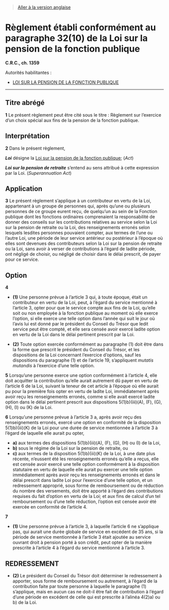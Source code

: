 > [Aller à la version anglaise](/en/Regulations/Consolidated%20Regulations%20of%20Canada/1301-1400/C.R.C.,%20c.%201359.md)

# Règlement établi conformément au paragraphe 32(10) de la Loi sur la pension de la fonction publique

**C.R.C., ch. 1359**

Autorités habilitantes : 
- [LOI SUR LA PENSION DE LA FONCTION PUBLIQUE](/fr/Lois/Lois%20révisées%20du%20Canada/P/P-36.md)

----------



## Titre abrégé


**1** Le présent règlement peut être cité sous le titre : Règlement sur l’exercice d’un choix spécial aux fins de la pension de la fonction publique.




## Interprétation


**2** Dans le présent règlement,

***Loi*** désigne la [Loi sur la pension de la fonction publique](/fr/Lois/Lois%20révisées%20du%20Canada/P/P-36.md); (*Act*)

***Loi sur la pension de retraite*** s’entend au sens attribué à cette expression par la Loi. (*Superannuation Act*)




## Application


**3** Le présent règlement s’applique à un contributeur en vertu de la Loi, appartenant à un groupe de personnes qui, après qu’une ou plusieurs personnes de ce groupe eurent reçu, de quelqu’un au sein de la Fonction publique dont les fonctions ordinaires comprenaient la responsabilité de donner des conseils sur les contributions relatives au service selon la Loi sur la pension de retraite ou la Loi, des renseignements erronés selon lesquels lesdites personnes pouvaient compter, aux termes de l’une ou l’autre Loi, une période de leur service antérieur ou postérieur à l’époque où elles sont devenues des contributeurs selon la Loi sur la pension de retraite ou la Loi, sans avoir à verser de contributions à l’égard de ladite période, ont négligé de choisir, ou négligé de choisir dans le délai prescrit, de payer pour ce service.




## Option


**4** 

- **(1)** Une personne prévue à l’article 3 qui, à toute époque, était un contributeur en vertu de la Loi, peut, à l’égard du service mentionné à l’article 3, opter pour que le service compte aux fins de la Loi, qu’elle soit ou non employée à la fonction publique au moment où elle exerce l’option, si elle exerce une telle option dans l’année qui suit le jour où l’avis lui est donné par le président du Conseil du Trésor que ledit service peut être compté, et elle sera censée avoir exercé ladite option en vertu de la Loi dans le délai pertinent prescrit par la Loi.

- **(2)** Toute option exercée conformément au paragraphe (1) doit être dans la forme que prescrit le président du Conseil du Trésor, et les dispositions de la Loi concernant l’exercice d’options, sauf les dispositions du paragraphe (1) et de l’article 19, s’appliquent *mutatis mutandis* à l’exercice d’une telle option.



**5** Lorsqu’une personne exerce une option conformément à l’article 4, elle doit acquitter la contribution qu’elle aurait autrement dû payer en vertu de l’article 6 de la Loi, suivant la teneur de cet article à l’époque où elle aurait pu pour la première fois opter en vertu de ladite Loi, immédiatement après avoir reçu les renseignements erronés, comme si elle avait exercé ladite option dans le délai pertinent prescrit aux dispositions 5(1)b)(iii)(A), (F), (G), (H), (I) ou (K) de la Loi.



**6** Lorsqu’une personne prévue à l’article 3 a, après avoir reçu des renseignements erronés, exercé une option en conformité de la disposition 5(1)b)(iii)(K) de la Loi pour une durée de service mentionnée à l’article 3 à l’égard de laquelle elle aurait pu opter,
- **a)** aux termes des dispositions 5(1)b)(iii)(A), (F), (G), (H) ou (I) de la Loi,
- **b)** sous le régime de la Loi sur la pension de retraite, ou
- **c)** aux termes de la disposition 5(1)b)(iii)(K) de la Loi, à une date plus récente, n’eussent été les renseignements erronés qu’elle a reçus,
elle est censée avoir exercé une telle option conformément à la disposition statutaire en vertu de laquelle elle aurait pu exercer une telle option immédiatement après avoir reçu les renseignements erronés et dans le délai prescrit dans ladite Loi pour l’exercice d’une telle option, et un redressement approprié, sous forme de remboursement ou de réduction du nombre des versements, doit être apporté à l’égard des contributions requises du fait d’option en vertu de la Loi; et aux fins de calcul d’un tel remboursement ou d’une telle réduction, l’option est censée avoir été exercée en conformité de l’article 4.



**7** 

- **(1)** Une personne prévue à l’article 3, à laquelle l’article 6 ne s’applique pas, qui aurait une durée globale de service en excédent de 35 ans, si la période de service mentionnée à l’article 3 était ajoutée au service ouvrant droit à pension porté à son crédit, peut opter de la manière prescrite à l’article 4 à l’égard du service mentionné à l’article 3.

## REDRESSEMENT


- **(2)** Le président du Conseil du Trésor doit déterminer le redressement à apporter, sous forme de remboursement ou autrement, à l’égard de la contribution faite par toute personne à laquelle le paragraphe (1) s’applique, mais en aucun cas ne doit-il être fait de contribution à l’égard d’une période en excédent de celle qui est prescrite à l’alinéa 4(2)a) ou b) de la Loi.


